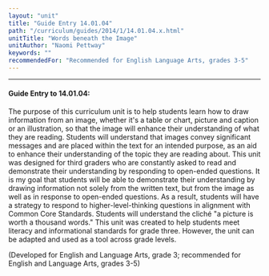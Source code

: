 ```yaml
---
layout: "unit"
title: "Guide Entry 14.01.04"
path: "/curriculum/guides/2014/1/14.01.04.x.html"
unitTitle: "Words beneath the Image"
unitAuthor: "Naomi Pettway"
keywords: ""
recommendedFor: "Recommended for English Language Arts, grades 3-5"
---
```

<body>
<hr/>
<h4>
Guide Entry to 14.01.04:
</h4>
<p>
The purpose of this curriculum unit is to help students learn how to draw information from an image, whether it's a table or chart, picture and caption or an illustration, so that the image will enhance their understanding of what they are reading. Students will understand that images convey significant messages and are placed within the text for an intended purpose, as an aid to enhance their understanding of the topic they are reading about. This unit was designed for third graders who are constantly asked to read and demonstrate their understanding by responding to open-ended questions. It is my goal that students will be able to demonstrate their understanding by drawing information not solely from the written text, but from the image as well as in response to open-ended questions. As a result, students will have a strategy to respond to higher-level-thinking questions in alignment with Common Core Standards. Students will understand the cliché "a picture is worth a thousand words." This unit was created to help students meet literacy and informational standards for grade three. However, the unit can be adapted and used as a tool across grade levels.
</p>
<p>
(Developed for English and Language Arts, grade 3; recommended for English and Language Arts, grades 3-5)
</p>
</body>